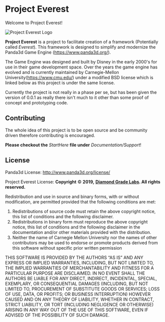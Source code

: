 # Project Everest

Welcome to Project Everest! 

![Project Everest Logo](https://project-everest-diamongradelabs.s3-us-west-2.amazonaws.com/public/Project+Everest.png)

**Project Everest** is a project to facilitate creation of a framework (Potentially called *Everest*).
This framework is designed to simplify and modernize the Panda3d Game Engine (https://www.panda3d.org/). 

The Game Engine was designed and built by Disney in the early 2000's for use in their game development space. Over the years the game engine has evolved and is currently maintained by Carnegie-Mellon University(https://www.cmu.edu/) under a modified BSD license which is linked below as this project is under the same license. 

Currently the project is not really in a phase per se, but has been given the version of 0.0.1 as really there isn't much to it other than some proof of concept and prototyping code. 


## Contributing

The whole idea of this project is to be open source and be community driven therefore contributing is encouraged.

**Please checkout the** *StartHere* **file under** *Documentation/Support*!

## License
Panda3d License: http://www.panda3d.org/license/

Project Everest License:
**Copyright** © **2019,** [**Diamond Grade Labs**](https://diamondgradelabs.com/)**. All rights reserved.**

Redistribution and use in source and binary forms, with or without modification, are permitted provided that the following conditions are met:

1.  Redistributions of source code must retain the above copyright notice, this list of conditions and the following disclaimer.
2.  Redistributions in binary form must reproduce the above copyright notice, this list of conditions and the following disclaimer in the documentation and/or other materials provided with the distribution.
3.  Neither the name of Carnegie Mellon University nor the names of other contributors may be used to endorse or promote products derived from this software without specific prior written permission

THIS SOFTWARE IS PROVIDED BY THE AUTHORS “AS IS” AND ANY EXPRESS OR IMPLIED WARRANTIES, INCLUDING, BUT NOT LIMITED TO, THE IMPLIED WARRANTIES OF MERCHANTABILITY AND FITNESS FOR A PARTICULAR PURPOSE ARE DISCLAIMED. IN NO EVENT SHALL THE AUTHORS BE LIABLE FOR ANY DIRECT, INDIRECT, INCIDENTAL, SPECIAL, EXEMPLARY, OR CONSEQUENTIAL DAMAGES (INCLUDING, BUT NOT LIMITED TO, PROCUREMENT OF SUBSTITUTE GOODS OR SERVICES; LOSS OF USE, DATA, OR PROFITS; OR BUSINESS INTERRUPTION) HOWEVER CAUSED AND ON ANY THEORY OF LIABILITY, WHETHER IN CONTRACT, STRICT LIABILITY, OR TORT (INCLUDING NEGLIGENCE OR OTHERWISE) ARISING IN ANY WAY OUT OF THE USE OF THIS SOFTWARE, EVEN IF ADVISED OF THE POSSIBILITY OF SUCH DAMAGE.